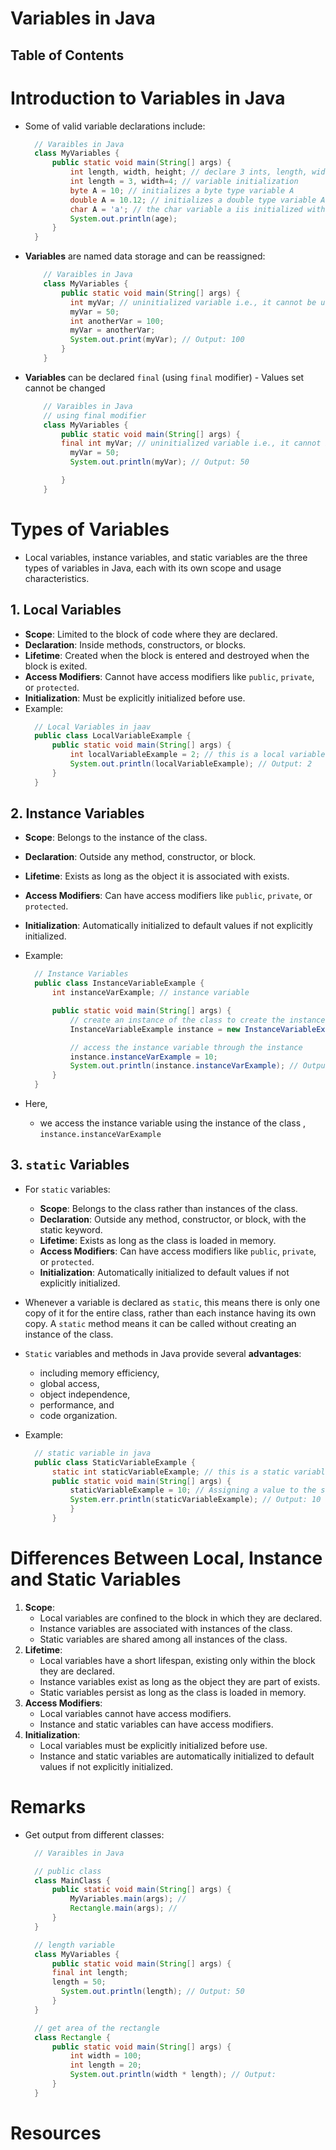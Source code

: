 # Variables in Java

## Table of Contents

# Introduction to Variables in Java

- Some of valid variable declarations include:

  ```java
    // Varaibles in Java
    class MyVariables {
        public static void main(String[] args) {
            int length, width, height; // declare 3 ints, length, width, and height
            int length = 3, width=4; // variable initialization
            byte A = 10; // initializes a byte type variable A
            double A = 10.12; // initializes a double type variable A
            char A = 'a'; // the char variable a iis initialized with value 'a'
            System.out.println(age);
        }
    }
  ```

- **Variables** are named data storage and can be reassigned:

  ```java
      // Varaibles in Java
      class MyVariables {
          public static void main(String[] args) {
            int myVar; // uninitialized variable i.e., it cannot be used since this has not been assigned
            myVar = 50;
            int anotherVar = 100;
            myVar = anotherVar;
            System.out.print(myVar); // Output: 100
          }
      }
  ```

- **Variables** can be declared `final` (using `final` modifier) - Values set cannot be changed

  ```java
      // Varaibles in Java
      // using final modifier
      class MyVariables {
          public static void main(String[] args) {
          final int myVar; // uninitialized variable i.e., it cannot be used since this has not been assigned
            myVar = 50;
            System.out.println(myVar); // Output: 50

          }
      }
  ```

# Types of Variables

- Local variables, instance variables, and static variables are the three types of variables in Java, each with its own scope and usage characteristics.

## 1. Local Variables

- **Scope**: Limited to the block of code where they are declared.
- **Declaration**: Inside methods, constructors, or blocks.
- **Lifetime**: Created when the block is entered and destroyed when the block is exited.
- **Access Modifiers**: Cannot have access modifiers like `public`, `private`, or `protected`.
- **Initialization**: Must be explicitly initialized before use.
- Example:
  ```java
    // Local Variables in jaav
    public class LocalVariableExample {
        public static void main(String[] args) {
            int localVariableExample = 2; // this is a local variable
            System.out.println(localVariableExample); // Output: 2
        }
    }
  ```

## 2. Instance Variables

- **Scope**: Belongs to the instance of the class.
- **Declaration**: Outside any method, constructor, or block.
- **Lifetime**: Exists as long as the object it is associated with exists.
- **Access Modifiers**: Can have access modifiers like `public`, `private`, or `protected`.
- **Initialization**: Automatically initialized to default values if not explicitly initialized.
- Example:

  ```java
    // Instance Variables
    public class InstanceVariableExample {
        int instanceVarExample; // instance variable

        public static void main(String[] args) {
            // create an instance of the class to create the instance variable
            InstanceVariableExample instance = new InstanceVariableExample();

            // access the instance variable through the instance
            instance.instanceVarExample = 10;
            System.out.println(instance.instanceVarExample); // Output: 10
        }
    }
  ```

- Here,
  - we access the instance variable using the instance of the class , `instance.instanceVarExample`

## 3. `static` Variables

- For `static` variables:
  - **Scope**: Belongs to the class rather than instances of the class.
  - **Declaration**: Outside any method, constructor, or block, with the static keyword.
  - **Lifetime**: Exists as long as the class is loaded in memory.
  - **Access Modifiers**: Can have access modifiers like `public`, `private`, or `protected`.
  - **Initialization**: Automatically initialized to default values if not explicitly initialized.
- Whenever a variable is declared as `static`, this means there is only one copy of it for the entire class, rather than each instance having its own copy. A `static` method means it can be called without creating an instance of the class.
- `Static` variables and methods in Java provide several **advantages**:

  - including memory efficiency,
  - global access,
  - object independence,
  - performance, and
  - code organization.

- Example:
  ```java
    // static variable in java
    public class StaticVariableExample {
        static int staticVariableExample; // this is a static variable
        public static void main(String[] args) {
            staticVariableExample = 10; // Assigning a value to the static variable
            System.err.println(staticVariableExample); // Output: 10
            }
        }
  ```

# Differences Between Local, Instance and Static Variables

1. **Scope**:
   - Local variables are confined to the block in which they are declared.
   - Instance variables are associated with instances of the class.
   - Static variables are shared among all instances of the class.
2. **Lifetime**:
   - Local variables have a short lifespan, existing only within the block they are declared.
   - Instance variables exist as long as the object they are part of exists.
   - Static variables persist as long as the class is loaded in memory.
3. **Access Modifiers**:
   - Local variables cannot have access modifiers.
   - Instance and static variables can have access modifiers.
4. **Initialization**:
   - Local variables must be explicitly initialized before use.
   - Instance and static variables are automatically initialized to default values if not explicitly initialized.

# Remarks

- Get output from different classes:

  ```java
    // Varaibles in Java

    // public class
    class MainClass {
        public static void main(String[] args) {
            MyVariables.main(args); //
            Rectangle.main(args); //
        }
    }

    // length variable
    class MyVariables {
        public static void main(String[] args) {
        final int length;
        length = 50;
          System.out.println(length); // Output: 50
        }
    }

    // get area of the rectangle
    class Rectangle {
        public static void main(String[] args) {
            int width = 100;
            int length = 20;
            System.out.println(width * length); // Output:
        }
    }
  ```

# Resources
